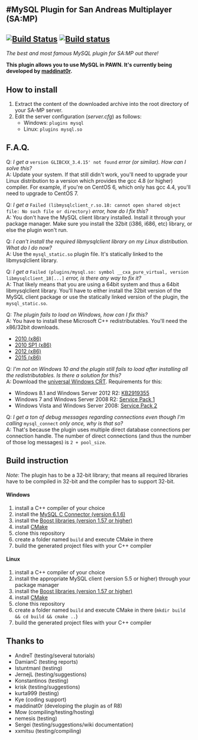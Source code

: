 #MySQL Plugin for San Andreas Multiplayer (SA:MP)
-------------------------------------------------
[![Build Status](https://travis-ci.org/pBlueG/SA-MP-MySQL.svg?branch=master)](https://travis-ci.org/pBlueG/SA-MP-MySQL) [![Build status](https://ci.appveyor.com/api/projects/status/xssdxu7wp8l3q2mk/branch/master?svg=true)](https://ci.appveyor.com/project/maddinat0r/sa-mp-mysql/branch/master)
-------------------------------------------------
*The best and most famous MySQL plugin for SA:MP out there!*

**This plugin allows you to use MySQL in PAWN. It's currently being developed by [maddinat0r](https://github.com/maddinat0r).**

How to install
--------------
1. Extract the content of the downloaded archive into the root directory of your SA-MP server.
2. Edit the server configuration (*server.cfg*) as follows:
   - Windows: `plugins mysql`
   - Linux: `plugins mysql.so`

F.A.Q.
------
Q: *I get a* `version GLIBCXX_3.4.15' not found` *error (or similar). How can I solve this?*  
A: Update your system. If that still didn't work, you'll need to upgrade your Linux distribution to a version which provides the gcc 4.8 (or higher) compiler. For example, if you're on CentOS 6, which only has gcc 4.4, you'll need to upgrade to CentOS 7.  

Q: *I get a* `Failed (libmysqlclient_r.so.18: cannot open shared object file: No such file or directory)` *error, how do I fix this?*  
A: You don't have the MySQL client library installed. Install it through your package manager. Make sure you install the 32bit (i386, i686, etc) library, or else the plugin won't run.  

Q: *I can't install the required libmysqlclient library on my Linux distribution. What do I do now?*  
A: Use the `mysql_static.so` plugin file. It's statically linked to the libmysqlclient library.  

Q: *I get a* `Failed (plugins/mysql.so: symbol __cxa_pure_virtual, version libmysqlclient_18[...]` *error, is there any way to fix it?*  
A: That likely means that you are using a 64bit system and thus a 64bit libmysqlclient library. You'll have to either install the 32bit version of the MySQL client package or use the statically linked version of the plugin, the `mysql_static.so`.  

Q: *The plugin fails to load on Windows, how can I fix this?*  
A: You have to install these Microsoft C++ redistributables. You'll need the x86/32bit downloads.
   - [2010 (x86)](http://www.microsoft.com/en-us/download/details.aspx?id=5555)
   - [2010 SP1 (x86)](http://www.microsoft.com/en-us/download/details.aspx?id=8328)
   - [2012 (x86)](http://www.microsoft.com/en-us/download/details.aspx?id=30679)
   - [2015 (x86)](https://www.microsoft.com/en-US/download/details.aspx?id=48145)  

Q: *I'm not on Windows 10 and the plugin still fails to load after installing all the redistributables. Is there a solution for this?*  
A: Download the [universal Windows CRT](https://www.microsoft.com/en-US/download/details.aspx?id=48234). Requirements for this:
 - Windows 8.1 and Windows Server 2012 R2: [KB2919355](https://support.microsoft.com/en-us/kb/2919355)  
 - Windows 7 and Windows Server 2008 R2: [Service Pack 1](https://support.microsoft.com/en-us/kb/976932)  
 - Windows Vista and Windows Server 2008: [Service Pack 2](https://support.microsoft.com/en-us/kb/948465)  

Q: *I get a ton of debug messages regarding connections even though I'm calling* `mysql_connect` *only once, why is that so?*  
A: That's because the plugin uses multiple direct database connections per connection handle. The number of direct connections (and thus the number of those log messages) is `2 + pool_size`.  

Build instruction
---------------
*Note*: The plugin has to be a 32-bit library; that means all required libraries have to be compiled in 32-bit and the compiler has to support 32-bit.
#### Windows
1. install a C++ compiler of your choice
2. install the [MySQL C Connector (version 6.1.6)](http://dev.mysql.com/downloads/connector/c/)
3. install the [Boost libraries (version 1.57 or higher)](http://www.boost.org/users/download/)
4. install [CMake](http://www.cmake.org/)
5. clone this repository
6. create a folder named `build` and execute CMake in there
7. build the generated project files with your C++ compiler

#### Linux
1. install a C++ compiler of your choice
2. install the appropriate MySQL client (version 5.5 or higher) through your package manager
3. install the [Boost libraries (version 1.57 or higher)](http://www.boost.org/users/download/)
4. install [CMake](http://www.cmake.org/)
5. clone this repository
6. create a folder named `build` and execute CMake in there (`mkdir build && cd build && cmake ..`)
7. build the generated project files with your C++ compiler

Thanks to
---------
- AndreT (testing/several tutorials)
- DamianC (testing reports)
- IstuntmanI (testing)
- JernejL (testing/suggestions)
- Konstantinos (testing)
- krisk (testing/suggestions)
- kurta999 (testing)
- Kye (coding support)
- maddinat0r (developing the plugin as of R8)
- Mow (compiling/testing/hosting)
- nemesis (testing)
- Sergei (testing/suggestions/wiki documentation)
- xxmitsu (testing/compiling)
